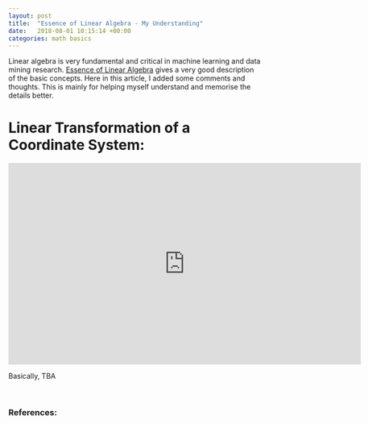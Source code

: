 ```yaml
---
layout: post
title:  "Essence of Linear Algebra - My Understanding"
date:   2018-08-01 10:15:14 +00:00
categories: math basics
---
```

Linear algebra is very fundamental and critical in machine learning and data mining research.
[Essence of Linear Algebra][essence] gives a very good description of the basic concepts.
Here in this article, I added some comments and thoughts.
This is mainly for helping myself understand and memorise the details better.
<br>

Linear Transformation of a Coordinate System:
======
<iframe width="700" height="400"
src="https://www.youtube.com/embed/kYB8IZa5AuE?list=PLZHQObOWTQDPD3MizzM2xVFitgF8hE_ab&amp;ecver=
1" frameborder="0" allow="autoplay; encrypted-media" allowfullscreen></iframe>

Basically, TBA

<br>

### References:
[essence]: https://www.youtube.com/watch?v=fNk_zzaMoSs&list=PLZHQObOWTQDPD3MizzM2xVFitgF8hE_ab